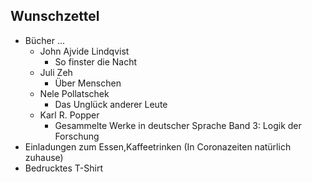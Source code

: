 ## Wunschzettel
* Bücher ...
  * John Ajvide Lindqvist
    * So finster die Nacht
  * Juli Zeh
    * Über Menschen
  * Nele Pollatschek
    * Das Unglück anderer Leute
  * Karl R. Popper
    * Gesammelte Werke in deutscher Sprache Band 3: Logik der Forschung
* Einladungen zum Essen,Kaffeetrinken (In Coronazeiten natürlich zuhause)
* Bedrucktes T-Shirt
